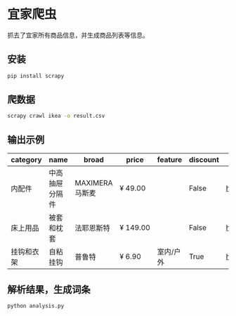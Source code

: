 # 宜家爬虫

抓去了宜家所有商品信息，并生成商品列表等信息。

## 安装

``` sh
pip install scrapy
```

## 爬数据

``` sh
scrapy crawl ikea -o result.csv
```

## 输出示例

| category | name | broad | price | feature | discount | link | new |
| ------- | ----- | ----- | ----- | ------ | ------- | ----- | ----- |
| 内配件 | 中高抽屉分隔件 | MAXIMERA 马斯麦 | ¥ 49.00 |  | False | http://www.ikea.com/cn/zh/catalog/products/20271255/ | False| 
| 床上用品 | 被套和枕套 | 法耶恩斯特 | ¥ 149.00 |  | False | http://www.ikea.com/cn/zh/catalog/products/00337479/ | True |
| 挂钩和衣架 | 自粘挂钩 | 普鲁特 | ¥ 6.90 | 室内/户外 | True | http://www.ikea.com/cn/zh/catalog/products/10291471/ | False |


## 解析结果，生成词条

``` sh
python analysis.py
```
